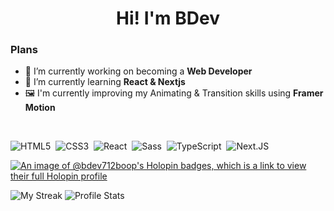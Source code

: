 <h1 align="center">Hi! I'm BDev</h1>

### Plans
- 🔭 I’m currently working on becoming a **Web Developer**
- 🌱 I’m currently learning **React & Nextjs**
- 🖼️ I'm currently improving my Animating & Transition skills using **Framer Motion**


<br>
  
![HTML5](https://img.shields.io/badge/-HTML5-E34F26?style=for-the-badge&logo=html5&logoColor=white)&nbsp;
![CSS3](https://img.shields.io/badge/-CSS3-1572B6?style=for-the-badge&logo=css3)&nbsp;
![React](https://img.shields.io/badge/-React-%23404d59?style=for-the-badge&logo=react)&nbsp;
![Sass](https://img.shields.io/badge/-Sass-CC6699?style=for-the-badge&logo=sass&logoColor=white)&nbsp;
![TypeScript](https://img.shields.io/badge/-Typescript-3178C6?style=for-the-badge&logo=typescript&logoColor=white)&nbsp;
![Next.JS](https://img.shields.io/badge/next.js-000000?style=for-the-badge&logo=nextdotjs&logoColor=white)&nbsp;


[![An image of @bdev712boop's Holopin badges, which is a link to view their full Holopin profile](https://holopin.me/bdev712boop)](https://holopin.io/@bdev712boop)

<img alt="My Streak" src="https://github-readme-streak-stats.herokuapp.com/?user=bdev712-boop&theme=tokyonight" alt="mystreak"/>

<img alt="Profile Stats" class="img" src="http://github-profile-summary-cards.vercel.app/api/cards/profile-details?username=bdev712-boop&theme=tokyonight" />
